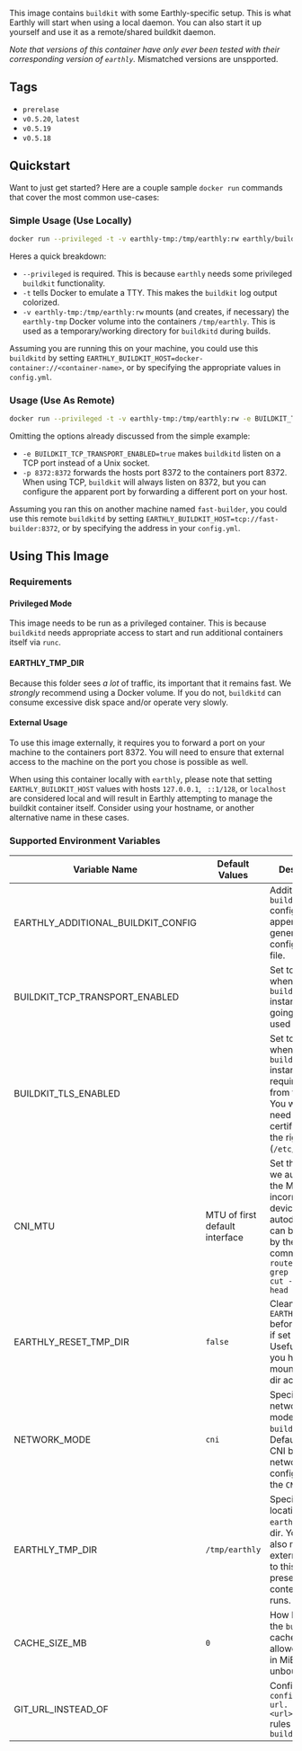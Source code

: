This image contains `buildkit` with some Earthly-specific setup. This is what Earthly will start when using a local daemon. You can also start it up yourself and use it as a remote/shared buildkit daemon.

*Note that versions of this container have only ever been tested with their corresponding version of `earthly`.* Mismatched versions are unspported.

## Tags

* `prerelase`
* `v0.5.20`, `latest`
* `v0.5.19`
* `v0.5.18`

## Quickstart

Want to just get started? Here are a couple sample `docker run` commands that cover the most common use-cases:

### Simple Usage (Use Locally)

```bash
docker run --privileged -t -v earthly-tmp:/tmp/earthly:rw earthly/buildkitd:latest
```

Heres a quick breakdown:

- `--privileged` is required. This is because `earthly` needs some privileged `buildkit` functionality.
- `-t` tells Docker to emulate a TTY. This makes the `buildkit` log output colorized.
- `-v earthly-tmp:/tmp/earthly:rw` mounts (and creates, if necessary) the `earthly-tmp` Docker volume into the containers `/tmp/earthly`. This is used as a temporary/working directory for `buildkitd` during builds.

Assuming you are running this on your machine, you could use this `buildkitd` by setting `EARTHLY_BUILDKIT_HOST=docker-container://<container-name>`, or by specifying the appropriate values in `config.yml`.

### Usage (Use As Remote)

```bash
docker run --privileged -t -v earthly-tmp:/tmp/earthly:rw -e BUILDKIT_TCP_TRANSPORT_ENABLED=true -p 8372:8372 earthly/buildkitd:latest
```

Omitting the options already discussed from the simple example:

- `-e BUILDKIT_TCP_TRANSPORT_ENABLED=true` makes `buildkitd` listen on a TCP port instead of a Unix socket.
- `-p 8372:8372` forwards the hosts port 8372 to the containers port 8372. When using TCP, `buildkit` will always listen on 8372, but you can configure the apparent port by forwarding a different port on your host.

Assuming you ran this on another machine named `fast-builder`, you could use this remote `buildkitd` by setting `EARTHLY_BUILDKIT_HOST=tcp://fast-builder:8372`, or by specifying the address in your `config.yml`.

## Using This Image

### Requirements

#### Privileged Mode

This image needs to be run as a privileged container. This is because `buildkitd` needs appropriate access to start and run additional containers itself via `runc`.

#### EARTHLY_TMP_DIR

Because this folder sees _a lot_ of traffic, its important that it remains fast. We *strongly* recommend using a Docker volume. If you do not, `buildkitd` can consume excessive disk space and/or operate very slowly.

#### External Usage

To use this image externally, it requires you to forward a port on your machine to the containers port 8372. You will need to ensure that external access to the machine on the port you chose is possible as well.

When using this container locally with `earthly`,  please note that setting `EARTHLY_BUILDKIT_HOST` values with hosts `127.0.0.1`, ` ::1/128`, or `localhost` are considered local and will result in Earthly attempting to manage the buildkit container itself. Consider using your hostname, or another alternative name in these cases.

### Supported Environment Variables

| Variable Name                       | Default Values                 | Description                                                                                                                                                                   |
|-------------------------------------|--------------------------------|-------------------------------------------------------------------------------------------------------------------------------------------------------------------------------|
| EARTHLY_ADDITIONAL_BUILDKIT_CONFIG  |                                | Additional `buildkitd` config to append to the generated configuration file.                                                                                                  |
| BUILDKIT_TCP_TRANSPORT_ENABLED      |                                | Set to `true` when the `buildkitd` instance is going to be used remotely                                                                                                      |
| BUILDKIT_TLS_ENABLED                |                                | Set to `true` when the `buildkittd` instance will require mTLS from the clients. You will also need to mount certificates into the right place (`/etc/*.pem`).                |
| CNI_MTU                             | MTU of first default interface | Set this when we autodetect the MTU incorrectly. The device used for autodetection can be shown by the command  `ip route show \| grep default \| cut -d' ' -f5 \| head -n 1` |
| EARTHLY_RESET_TMP_DIR               | `false`                        | Cleans out `EARTHLY_TMP_DIR` before running, if set to `true`. Useful when you host-mount an temp dir across runs.                                                            |
| NETWORK_MODE                        | `cni`                          | Specifies the networking mode of `buildkitd`. Default uses a CNI bridge network, configured with the `CNI_MTU`.                                                               |
| EARTHLY_TMP_DIR                     | `/tmp/earthly`                 | Specifies the location of `earthly`s temp dir. You can also mount an external volume to this path to preserve the contents across runs.                                       |
| CACHE_SIZE_MB                       | `0`                            | How big should the `buildkitd` cache be allowed to get, in MiB? 0 is unbounded.                                                                                               |
| GIT_URL_INSTEAD_OF                  |                                | Configure `git config --global url.<url>.insteadOf` rules used by `buildkitd`                                                                                                 |
